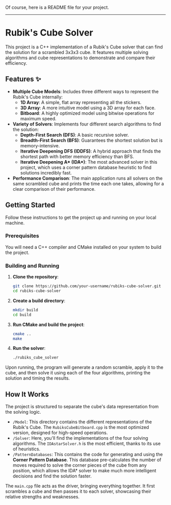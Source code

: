 Of course, here is a README file for your project.

-----

# Rubik's Cube Solver

This project is a C++ implementation of a Rubik's Cube solver that can find the solution for a scrambled 3x3x3 cube. It features multiple solving algorithms and cube representations to demonstrate and compare their efficiency.

## Features ✨

  * **Multiple Cube Models**: Includes three different ways to represent the Rubik's Cube internally:
      * **1D Array**: A simple, flat array representing all the stickers.
      * **3D Array**: A more intuitive model using a 3D array for each face.
      * **Bitboard**: A highly optimized model using bitwise operations for maximum speed.
  * **Variety of Solvers**: Implements four different search algorithms to find the solution:
      * **Depth-First Search (DFS)**: A basic recursive solver.
      * **Breadth-First Search (BFS)**: Guarantees the shortest solution but is memory-intensive.
      * **Iterative Deepening DFS (IDDFS)**: A hybrid approach that finds the shortest path with better memory efficiency than BFS.
      * **Iterative Deepening A\* (IDA\*)**: The most advanced solver in this project, which uses a corner pattern database heuristic to find solutions incredibly fast.
  * **Performance Comparison**: The main application runs all solvers on the same scrambled cube and prints the time each one takes, allowing for a clear comparison of their performance.

## Getting Started

Follow these instructions to get the project up and running on your local machine.

### Prerequisites

You will need a C++ compiler and CMake installed on your system to build the project.

### Building and Running

1.  **Clone the repository**:

    ```bash
    git clone https://github.com/your-username/rubiks-cube-solver.git
    cd rubiks-cube-solver
    ```

2.  **Create a build directory**:

    ```bash
    mkdir build
    cd build
    ```

3.  **Run CMake and build the project**:

    ```bash
    cmake ..
    make
    ```

4.  **Run the solver**:

    ```bash
    ./rubiks_cube_solver
    ```

Upon running, the program will generate a random scramble, apply it to the cube, and then solve it using each of the four algorithms, printing the solution and timing the results.

## How It Works

The project is structured to separate the cube's data representation from the solving logic.

  * `/Model`: This directory contains the different representations of the Rubik's Cube. The `RubiksCubeBitboard.cpp` is the most optimized version, designed for high-speed operations.
  * `/Solver`: Here, you'll find the implementations of the four solving algorithms. The `IDAstarSolver.h` is the most efficient, thanks to its use of heuristics.
  * `/PatternDatabases`: This contains the code for generating and using the **Corner Pattern Database**. This database pre-calculates the number of moves required to solve the corner pieces of the cube from any position, which allows the IDA\* solver to make much more intelligent decisions and find the solution faster.

The `main.cpp` file acts as the driver, bringing everything together. It first scrambles a cube and then passes it to each solver, showcasing their relative strengths and weaknesses.
